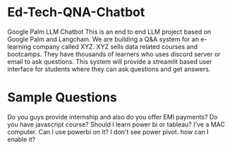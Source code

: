# Ed-Tech-QNA-Chatbot
Google Palm LLM Chatbot
This is an end to end LLM project based on Google Palm and Langchain. We are building a Q&A system for an e-learning company called XYZ. XYZ sells data related courses and bootcamps. They have thousands of learners who uses discord server or email to ask questions. This system will provide a streamlit based user interface for students where they can ask questions and get answers.
# Sample Questions
Do you guys provide internship and also do you offer EMI payments?
Do you have javascript course?
Should I learn power bi or tableau?
I've a MAC computer. Can I use powerbi on it?
I don't see power pivot. how can I enable it?
